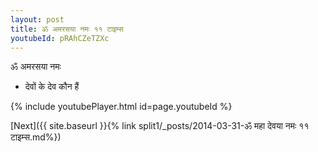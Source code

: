 ```yaml
---
layout: post
title: ॐ अमरसया नमः ११ टाइम्स
youtubeId: pRAhCZeTZXc
---
```

 
 
 ॐ अमरसया नमः  
 
 -  देवों के देव कौन हैं 
 
  
 
  
 
 
 
 
 
 


{% include youtubePlayer.html id=page.youtubeId %}
 
[Next]({{ site.baseurl }}{% link  split1/_posts/2014-03-31-ॐ महा देवया नमः ११ टाइम्स.md%})
 
